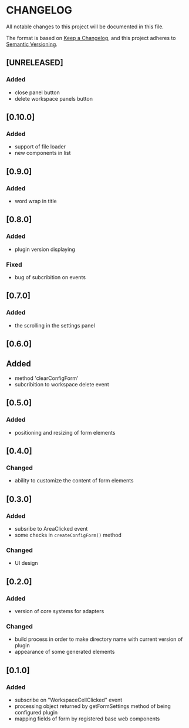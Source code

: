 # CHANGELOG

All notable changes to this project will be documented in this file.

The format is based on [Keep a Changelog](https://keepachangelog.com/en/1.0.0/),
and this project adheres to [Semantic Versioning](https://semver.org/spec/v2.0.0.html).

## [UNRELEASED]

### Added

- close panel button
- delete workspace panels button

## [0.10.0]

### Added

- support of file loader
- new components in list

## [0.9.0]

### Added

- word wrap in title

## [0.8.0]

### Added

- plugin version displaying

### Fixed

- bug of subcribition on events

## [0.7.0]

### Added

- the scrolling in the settings panel

## [0.6.0]

## Added

- method 'clearConfigForm'
- subcribition to workspace delete event

## [0.5.0]

### Added

- positioning and resizing of form elements

## [0.4.0]

### Changed

- ability to customize the content of form elements

## [0.3.0]

### Added

- subsribe to AreaClicked event
- some checks in `createConfigForm()` method

### Changed

- UI design

## [0.2.0]

### Added

- version of core systems for adapters

### Changed

- build process in order to make directory name with current version of plugin
- appearance of some generated elements

## [0.1.0]

### Added

- subscribe on "WorkspaceCellClicked" event
- processing object returned by getFormSettings method of being configured plugin
- mapping fields of form by registered base web components
